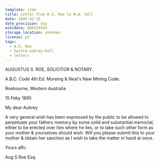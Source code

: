 ```yaml
---
template: item
title: Letter from A.S. Roe to H.A. Hall
date: 1895-02-15
date_precision: day
wikidata: Q86310324
storage_location: unknown
license: pd
tags:
  - A.S. Roe
  - harold-aubrey-hall
  - letters
---
```


AUGUSTUS S. ROE,
SOLICITOR & NOTARY.

A.B.C. Code 4th Ed.
Moreing & Neal's New Mining Code.

Roebourne,
Western Australia

15 Feby 1895

My dear Aubrey

A very general wish has been expressed by the public to be allowed to perpetuate your fathers memory by some solid and substantial memorial, either to be erected over him where he lies, or to take such other form as your mother & yourselves should wish. Will you please submit this to your mother & obtain her sanction as I wish to take the matter in hand at once.

Yours affc.

Aug S Roe Esq.

